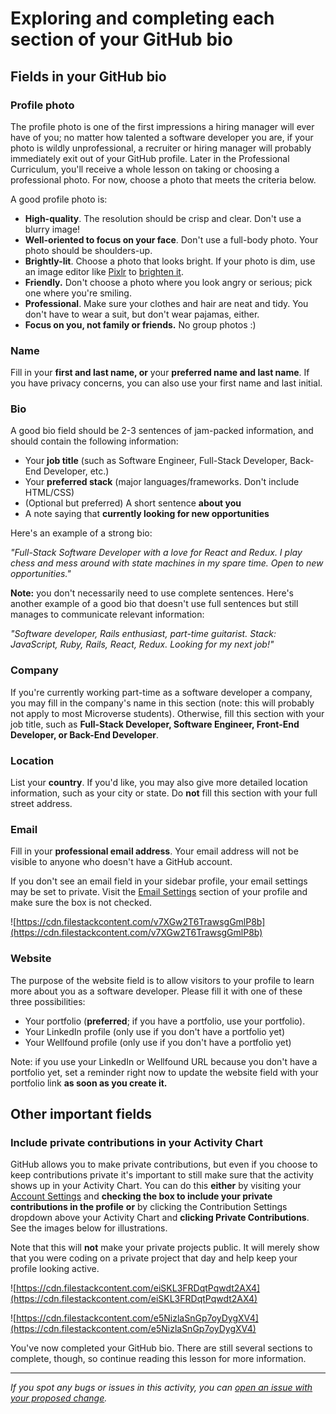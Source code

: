 # Exploring and completing each section of your GitHub bio

## Fields in your GitHub bio

### Profile photo

The profile photo is one of the first impressions a hiring manager will ever have of you; no matter how talented a software developer you are, if your photo is wildly unprofessional, a recruiter or hiring manager will probably immediately exit out of your GitHub profile. Later in the Professional Curriculum, you'll receive a whole lesson on taking or choosing a professional photo. For now, choose a photo that meets the criteria below.

A good profile photo is:

- **High-quality**. The resolution should be crisp and clear. Don't use a blurry image!
- **Well-oriented to focus on your face**. Don't use a full-body photo. Your photo should be shoulders-up.
- **Brightly-lit**. Choose a photo that looks bright. If your photo is dim, use an image editor like [Pixlr](https://pixlr.com/x/) to [brighten it](https://www.youtube.com/watch?v=27lXATZyFlE).
- **Friendly.** Don't choose a photo where you look angry or serious; pick one where you're smiling.
- **Professional**. Make sure your clothes and hair are neat and tidy. You don't have to wear a suit, but don't wear pajamas, either.
- **Focus on you, not family or friends.** No group photos :)

### Name

Fill in your **first and last name, or** your **preferred name and last name**. If you have privacy concerns, you can also use your first name and last initial.

### Bio

A good bio field should be 2-3 sentences of jam-packed information, and should contain the following information:

- Your **job title** (such as Software Engineer, Full-Stack Developer, Back-End Developer, etc.)
- Your **preferred stack** (major languages/frameworks. Don't include HTML/CSS)
- (Optional but preferred) A short sentence **about you**
- A note saying that **currently looking for new opportunities**

Here's an example of a strong bio:

_"Full-Stack Software Developer with a love for React and Redux. I play chess and mess around with state machines in my spare time. Open to new opportunities."_

**Note:** you don't necessarily need to use complete sentences. Here's another example of a good bio that doesn't use full sentences but still manages to communicate relevant information:

_"Software developer, Rails enthusiast, part-time guitarist. Stack: JavaScript, Ruby, Rails, React, Redux. Looking for my next job!"_

### Company

If you're currently working part-time as a software developer a company, you may fill in the company's name in this section (note: this will probably not apply to most Microverse students). Otherwise, fill this section with your job title, such as **Full-Stack Developer, Software Engineer, Front-End Developer, or Back-End Developer**.

### Location

List your **country**. If you'd like, you may also give more detailed location information, such as your city or state. Do **not** fill this section with your full street address.

### Email

Fill in your **professional email address**. Your email address will not be visible to anyone who doesn't have a GitHub account.

If you don't see an email field in your sidebar profile, your email settings may be set to private. Visit the [Email Settings](https://github.com/settings/emails) section of your profile and make sure the box is not checked.

![https://cdn.filestackcontent.com/v7XGw2T6TrawsgGmlP8b](https://cdn.filestackcontent.com/v7XGw2T6TrawsgGmlP8b)

### Website

The purpose of the website field is to allow visitors to your profile to learn more about you as a software developer. Please fill it with one of these three possibilities:

- Your portfolio (**preferred**; if you have a portfolio, use your portfolio).
- Your LinkedIn profile (only use if you don't have a portfolio yet)
- Your Wellfound profile (only use if you don't have a portfolio yet)

Note: if you use your LinkedIn or Wellfound URL because you don't have a portfolio yet, set a reminder right now to update the website field with your portfolio link **as soon as you create it.**

## **Other important fields**

### Include private contributions in your Activity Chart

GitHub allows you to make private contributions, but even if you choose to keep contributions private it's important to still make sure that the activity shows up in your Activity Chart. You can do this **either** by visiting your [Account Settings](https://github.com/settings/profile) and **checking the box to include your private contributions in the profile** **or** by clicking the Contribution Settings dropdown above your Activity Chart and **clicking Private Contributions**. See the images below for illustrations.

Note that this will **not** make your private projects public. It will merely show that you were coding on a private project that day and help keep your profile looking active.

![https://cdn.filestackcontent.com/eiSKL3FRDqtPqwdt2AX4](https://cdn.filestackcontent.com/eiSKL3FRDqtPqwdt2AX4)

![https://cdn.filestackcontent.com/e5NizlaSnGp7oyDygXV4](https://cdn.filestackcontent.com/e5NizlaSnGp7oyDygXV4)

You've now completed your GitHub bio. There are still several sections to complete, though, so continue reading this lesson for more information.

---

_If you spot any bugs or issues in this activity, you can [open an issue with your proposed change](https://github.com/microverseinc/curriculum-transversal-skills/blob/main/git-github/articles/open_issue.md)._
